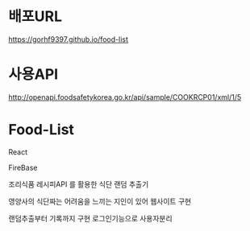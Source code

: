 # 배포URL
https://gorhf9397.github.io/food-list

# 사용API
http://openapi.foodsafetykorea.go.kr/api/sample/COOKRCP01/xml/1/5

# Food-List
React <p>
FireBase <p>
조리식품 레시피API 를 활용한 식단 랜덤 추출기 <p>
영양사의 식단짜는 어려움을 느끼는 지인이 있어 웹사이트 구현<p>
랜덤추출부터 기록까지 구현 로그인기능으로 사용자분리
